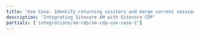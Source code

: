 ```yaml
---
title: 'Use Case: Identify returning visitors and merge current session data with historical session data'
description: 'Integrating Sitecore XM with Sitecore CDP'
partials: ['integrations/xm-cdp/xm-cdp-use-case-2']
---
```


